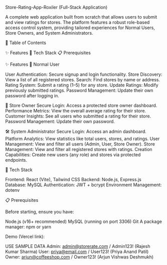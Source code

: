 Store-Rating-App-Roxiler (Full-Stack Application)

A complete web application built from scratch that allows users to submit and view ratings for stores. The platform features a robust role-based access control system, providing tailored experiences for Normal Users, Store Owners, and System Administrators.

📖 Table of Contents

✨ Features
🚀 Tech Stack
📋 Prerequisites

✨ Features
👤 Normal User

User Authentication: Secure signup and login functionality.
Store Discovery: View a list of all registered stores.
Search: Find stores by name or address.
Rating System: Submit a rating (1–5) for any store.
Update Ratings: Modify previously submitted ratings.
Password Management: Update their own password after logging in.

🏪 Store Owner
Secure Login: Access a protected store owner dashboard.
Performance Metrics: View the overall average rating for their store.
Customer Insights: See all users who submitted a rating for their store.
Password Management: Update their own password.

🛠️ System Administrator
Secure Login: Access an admin dashboard.
Platform Analytics: View statistics like total users, stores, and ratings.
User Management: View and filter all users (Admin, User, Store Owner).
Store Management: View and filter all registered stores with ratings.
Creation Capabilities: Create new users (any role) and stores via protected endpoints.

🚀 Tech Stack

Frontend: React (Vite), Tailwind CSS
Backend: Node.js, Express.js
Database: MySQL
Authentication: JWT + bcrypt
Environment Management: dotenv

📋 Prerequisites

Before starting, ensure you have:

Node.js (v16+ recommended)
MySQL (running on port 3306)
Git
A package manager: npm or yarn

Demo (Vercel link): 

USE SAMPLE DATA 
Admin: admin@storerate.com / Admin123! (Rajesh Kumar Sharma)
User: priya@email.com / User123! (Priya Anand Patil)
Owner: arjun@coffeeshop.com / Owner123! (Arjun Vishwas Deshmukh)